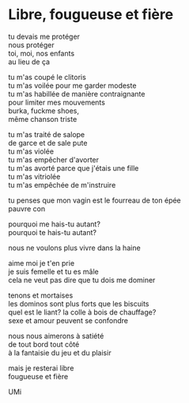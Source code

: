 # Libre, fougueuse et fière

[//]: # (*Jean-Claude Rochefort*  )

[//]: # (*Marc Lépine*  )

[//]: # (*InCels*  )
  
tu devais me protéger  
nous protéger  
toi, moi, nos enfants  
au lieu de ça  
  
tu m'as coupé le clitoris  
tu m'as voilée pour me garder modeste  
tu m'as habillée de manière contraignante   
pour limiter mes mouvements    
burka, fuckme shoes,   
même chanson triste    

tu m'as traité de salope  
de garce et de sale pute  
tu m'as violée  
tu m'as empêcher d'avorter  
tu m'as avorté parce que j'étais une fille  
tu m'as vitriolée  
tu m'as empêchée de m'instruire  

tu penses que mon vagin est le fourreau de ton épée   
pauvre con
  
pourquoi me hais-tu autant?  
pourquoi te hais-tu autant?  
  
nous ne voulons plus vivre dans la haine   
  
aime moi je t'en prie  
je suis femelle et tu es mâle  
cela ne veut pas dire que tu dois me dominer  
  
tenons et mortaises  
les dominos sont plus forts que les biscuits  
quel est le liant? la colle à bois de chauffage?    
sexe et amour peuvent se confondre    
  
nous nous aimerons à satiété  
de tout bord tout côté  
à la fantaisie du jeu et du plaisir  
  
mais je resterai libre  
fougueuse et fière  
  
UMi  
 